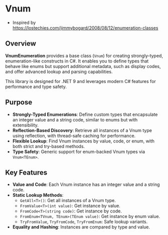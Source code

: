 # Vnum

- Inspired by https://lostechies.com/jimmybogard/2008/08/12/enumeration-classes

## Overview

**VnumEnumeration** provides a base class (`Vnum`) for creating strongly-typed, enumeration-like constructs in C#. It enables you to define types that behave like enums but support additional metadata, such as display codes, and offer advanced lookup and parsing capabilities.

This library is designed for .NET 9 and leverages modern C# features for performance and type safety.

## Purpose

- **Strongly-Typed Enumerations**: Define custom types that encapsulate an integer value and a string code, similar to enums but with extensibility.
- **Reflection-Based Discovery**: Retrieve all instances of a Vnum type using reflection, with thread-safe caching for performance.
- **Flexible Lookup**: Find Vnum instances by value, code, or enum, with both strict and try-based methods.
- **Type Safety**: Generic support for enum-backed Vnum types via `Vnum<TEnum>`.

## Key Features

- **Value and Code**: Each Vnum instance has an integer value and a string code.
- **Static Lookup Methods**:
  - `GetAll<T>()`: Get all instances of a Vnum type.
  - `FromValue<T>(int value)`: Get instance by value.
  - `FromCode<T>(string code)`: Get instance by code.
  - `FromEnum<TVnum, TEnum>(TEnum value)`: Get instance by enum value.
  - `TryFromValue`, `TryFromCode`, `TryFromEnum`: Safe lookup variants.
- **Equality and Hashing**: Instances are compared by type and value.


